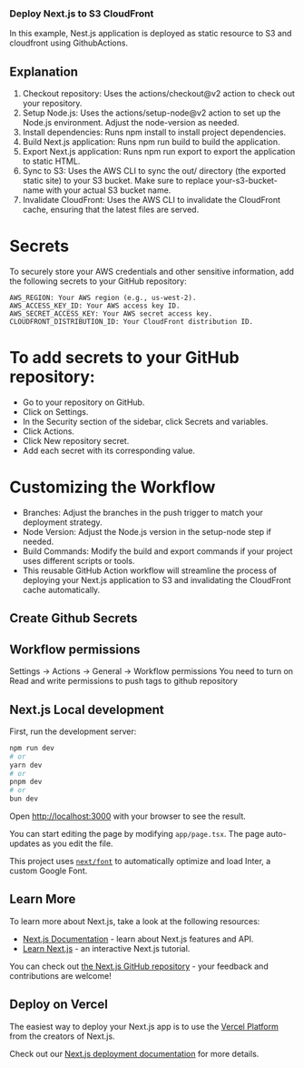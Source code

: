 ### Deploy Next.js to S3 CloudFront
In this example, Nest.js application is deployed as static resource to S3 and cloudfront using GithubActions. 
 
## Explanation
1. Checkout repository: Uses the actions/checkout@v2 action to check out your repository.
2. Setup Node.js: Uses the actions/setup-node@v2 action to set up the Node.js environment. Adjust the node-version as needed.
3. Install dependencies: Runs npm install to install project dependencies.
4. Build Next.js application: Runs npm run build to build the application.
5. Export Next.js application: Runs npm run export to export the application to static HTML.
6. Sync to S3: Uses the AWS CLI to sync the out/ directory (the exported static site) to your S3 bucket. Make sure to replace your-s3-bucket-name with your actual S3 bucket name.
7. Invalidate CloudFront: Uses the AWS CLI to invalidate the CloudFront cache, ensuring that the latest files are served.

# Secrets
To securely store your AWS credentials and other sensitive information, add the following secrets to your GitHub repository:
```
AWS_REGION: Your AWS region (e.g., us-west-2).
AWS_ACCESS_KEY_ID: Your AWS access key ID.
AWS_SECRET_ACCESS_KEY: Your AWS secret access key.
CLOUDFRONT_DISTRIBUTION_ID: Your CloudFront distribution ID.
```
# To add secrets to your GitHub repository:
- Go to your repository on GitHub.
- Click on Settings.
- In the Security section of the sidebar, click Secrets and variables.
- Click Actions.
- Click New repository secret.
- Add each secret with its corresponding value.

# Customizing the Workflow
* Branches: Adjust the branches in the push trigger to match your deployment strategy.
* Node Version: Adjust the Node.js version in the setup-node step if needed.
* Build Commands: Modify the build and export commands if your project uses different scripts or tools.
* This reusable GitHub Action workflow will streamline the process of deploying your Next.js application to S3 and invalidating the CloudFront cache automatically.


## Create Github Secrets

## Workflow permissions 
Settings -> Actions -> General -> Workflow permissions
You need to turn on Read and write permissions to push tags to github repository

## Next.js Local development

First, run the development server:

```bash
npm run dev
# or
yarn dev
# or
pnpm dev
# or
bun dev
```

Open [http://localhost:3000](http://localhost:3000) with your browser to see the result.

You can start editing the page by modifying `app/page.tsx`. The page auto-updates as you edit the file.

This project uses [`next/font`](https://nextjs.org/docs/basic-features/font-optimization) to automatically optimize and load Inter, a custom Google Font.

## Learn More

To learn more about Next.js, take a look at the following resources:

- [Next.js Documentation](https://nextjs.org/docs) - learn about Next.js features and API.
- [Learn Next.js](https://nextjs.org/learn) - an interactive Next.js tutorial.

You can check out [the Next.js GitHub repository](https://github.com/vercel/next.js/) - your feedback and contributions are welcome!

## Deploy on Vercel

The easiest way to deploy your Next.js app is to use the [Vercel Platform](https://vercel.com/new?utm_medium=default-template&filter=next.js&utm_source=create-next-app&utm_campaign=create-next-app-readme) from the creators of Next.js.

Check out our [Next.js deployment documentation](https://nextjs.org/docs/deployment) for more details.